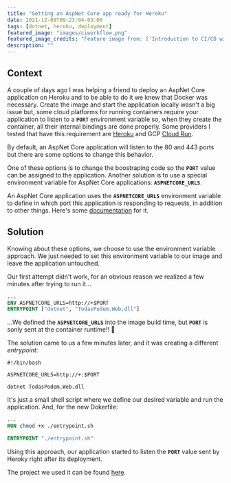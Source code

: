 ```yaml
---
title: "Getting an AspNet Core app ready for Heroku"
date: 2021-12-09T09:23:04-03:00
tags: [dotnet, heroku, deployment]
featured_image: "images/ciworkflow.png"
featured_image_credits: "Feature image from: ['Introduction to CI/CD with GitLab'](https://docs.gitlab.com/ee/ci/introduction/)"
description: ""
---
```


## Context

A couple of days ago I was helping a friend to deploy an AspNet Core application on Heroku and to be able to do it we knew that Docker was necessary. Create the image and start the application locally wasn't a big issue but, some cloud platforms for running containers require your application to listen to a **`PORT`** environment variable so, when they create the container, all their internal bindings are done properly. Some providers I tested that have this requirement are [Heroku](https://heroku.com) and GCP [Cloud Run](https://cloud.google.com/run).

By default, an AspNet Core application will listen to the 80 and 443 ports but there are some options to change this behavior.

One of these options is to change the boostraping code so the **`PORT`** value can be assigned to the application. Another solution is to use a special environment variable for AspNet Core applications: **`ASPNETCORE_URLS`**.

An AspNet Core application uses the **`ASPNETCORE_URLS`** environment variable to define in which port this application is responding to requests, in addition to other things. Here's some [documentation](https://docs.microsoft.com/en-us/aspnet/core/fundamentals/host/web-host?view=aspnetcore-6.0#server-urls) for it.

## Solution

Knowing about these options, we choose to use the environment variable approach. We just needed to set this environment variable to our image and leave the application untouched.

Our first attempt didn't work, for an obvious reason we realized a few minutes after trying to run it...

```Dockerfile
...
ENV ASPNETCORE_URLS=http://+$PORT
ENTRYPOINT ["dotnet", "TodasPodem.Web.dll"]
```

...We defined the **`ASPNETCORE_URLS`** into the image build time, but **`PORT`** is sonly sent at the container runtime!! :facepalm:

The solution came to us a few minutes later, and it was creating a different *entrypoint*:

```shell
#!/bin/bash

ASPNETCORE_URLS=http://+:$PORT

dotnet TodasPodem.Web.dll
```

It's just a small shell script where we define our desired variable and run the application. And, for the new Dokerfile:

```Dockerfile
...
RUN chmod +x ./entrypoint.sh

ENTRYPOINT "./entrypoint.sh"
```

Using this approach, our application started to listen the **`PORT`** value sent by Heroky right after its deployment.

The project we used it can be found [here](https://github.com/makintoshi/todas-podem).
